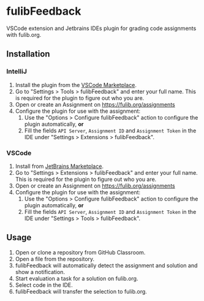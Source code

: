 # fulibFeedback

VSCode extension and Jetbrains IDEs plugin for grading code assignments with fulib.org.

## Installation

### IntelliJ

1. Install the plugin from the [VSCode Marketplace](https://marketplace.visualstudio.com/items?itemName=fulib.fulibFeedback).
2. Go to "Settings > Tools > fulibFeedback" and enter your full name. This is required for the plugin to figure out who you are.
3. Open or create an Assignment on https://fulib.org/assignments
4. Configure the plugin for use with the assignment:
   1. Use the "Options > Configure fulibFeedback" action to configure the plugin automatically, **or**
   2. Fill the fields `API Server`, `Assignment ID` and `Assignment Token` in the IDE under "Settings > Extensions > fulibFeedback".

### VSCode

1. Install from [JetBrains Marketplace](https://plugins.jetbrains.com/plugin/23254-fulibfeedback).
2. Go to "Settings > Extensions > fulibFeedback" and enter your full name. This is required for the plugin to figure out who you are.
3. Open or create an Assignment on https://fulib.org/assignments
4. Configure the plugin for use with the assignment:
   1. Use the "Options > Configure fulibFeedback" action to configure the plugin automatically, **or**
   2. Fill the fields `API Server`, `Assignment ID` and `Assignment Token` in the IDE under "Settings > Tools > fulibFeedback".

## Usage

1. Open or clone a repository from GitHub Classroom.
2. Open a file from the repository.
3. fulibFeedback will automatically detect the assignment and solution and show a notification.
4. Start evaluation a task for a solution on fulib.org.
5. Select code in the IDE.
6. fulibFeedback will transfer the selection to fulib.org.
